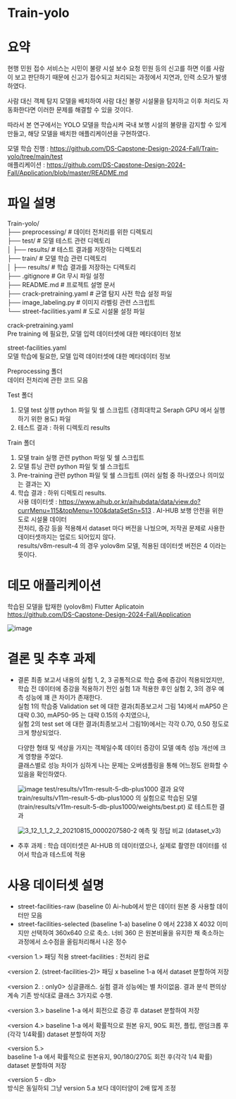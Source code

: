 # Train-yolo
# 요약
  현행 민원 접수 서비스는 시민이 불량 시설 보수 요청 민원 등의 신고를 하면 이를 사람이 보고 판단하기 때문에 신고가 접수되고 처리되는 과정에서 지연과, 인력 소모가 발생하였다.  
  
  사람 대신 객체 탐지 모델을 배치하여 사람 대신 불량 시설물을 탐지하고 이후 처리도 자동화한다면 이러한 문제를 해결할 수 있을 것이다.  
  
  따라서 본 연구에서는 YOLO 모델을 학습시켜 국내 보행 시설의 불량을 감지할 수 있게 만들고, 해당 모델을 배치한 애플리케이션을 구현하였다.  

  모델 학습 진행 : https://github.com/DS-Capstone-Design-2024-Fall/Train-yolo/tree/main/test  
  애플리케이션 : https://github.com/DS-Capstone-Design-2024-Fall/Application/blob/master/README.md  

# 파일 설명
Train-yolo/  
├── preprocessing/          # 데이터 전처리를 위한 디렉토리  
├── test/                   # 모델 테스트 관련 디렉토리  
│     ├── results/            # 테스트 결과를 저장하는 디렉토리  
├── train/                  # 모델 학습 관련 디렉토리  
│     ├── results/            # 학습 결과를 저장하는 디렉토리  
├── .gitignore              # Git 무시 파일 설정  
├── README.md               # 프로젝트 설명 문서  
├── crack-pretraining.yaml  # 균열 탐지 사전 학습 설정 파일  
├── image_labeling.py       # 이미지 라벨링 관련 스크립트  
└── street-facilities.yaml  # 도로 시설물 설정 파일  

crack-pretraining.yaml  
Pre training 에 필요한, 모델 입력 데이터셋에 대한 메타데이터 정보  

street-facilities.yaml  
모델 학습에 필요한, 모델 입력 데이터셋에 대한 메타데이터 정보  

Preprocessing 폴더  
데이터 전처리에 관한 코드 모음  

Test 폴더
1. 모델 test 실행 python 파일 및 쉘 스크립트 (경희대학교 Seraph GPU 에서 실행하기 위한 용도) 파일  
2. 테스트 결과 : 하위 디렉토리 results  

Train 폴더
1. 모델 train 실행 관련 python 파일 및 쉘 스크립트  
2. 모델 튜닝 관련 python 파일 및 쉘 스크립트  
3. Pre-training 관련 python 파일 및 쉘 스크립트 (여러 실험 중 하나였으나 의미있는 결과는 X)  
4. 학습 결과 : 하위 디렉토리 results.  
     사용 데이터셋 : https://www.aihub.or.kr/aihubdata/data/view.do?currMenu=115&topMenu=100&dataSetSn=513 . AI-HUB 보행 안전을 위한 도로 시설물 데이터  
     전처리, 증강 등을 적용해서 dataset 마다 버전을 나눴으며, 저작권 문제로 사용한 데이터셋까지는 업로드 되어있지 않다.  
     results/v8m-result-4 의 경우 yolov8m 모델, 적용된 데이터셋 버전은 4 이라는 뜻이다.  
      
# 데모 애플리케이션
학습된 모델을 탑재한 (yolov8m) Flutter Aplicatoin  
https://github.com/DS-Capstone-Design-2024-Fall/Application  

![image](https://github.com/user-attachments/assets/d27ba2eb-e924-4a72-a177-74a87965ca3d)

# 결론 및 추후 과제
- 결론
     최종 보고서 내용의 실험 1, 2, 3 공통적으로 학습 중에 증강이 적용되었지만,  
  학습 전 데이터에 증강을 적용하기 전인 실험 1과 적용한 후인 실험 2, 3의 경우 예측 성능에 꽤 큰 차이가 존재한다.  
  실험 1의 학습중 Validation set 에 대한 결과(최종보고서 그림 14)에서 mAP50 은 대략 0.30, mAP50-95 는 대략 0.15의 수치였으나,  
  실험 2의 test set 에 대한 결과(최종보고서 그림19)에서는 각각 0.70, 0.50 정도로 크게 향상되었다.  

  다양한 형태 및 색상을 가지는 객체일수록 데이터 증강이 모델 예측 성능 개선에 크게 영향을 주었다.  
  클래스별로 성능 차이가 심하게 나는 문제는 오버샘플링을 통해 어느정도 완화할 수 있음을 확인하였다.

  ![image](https://github.com/user-attachments/assets/4f944244-2882-49be-8519-c8c934ce12d1)
  test/results/v11m-result-5-db-plus1000 결과 요약
  train/results/v11m-result-5-db-plus1000 의 실험으로 학습된 모델  
  (train/results/v11m-result-5-db-plus1000/weights/best.pt) 로 테스트한 결과 

  ![3_12_1_1_2_2_20210815_0000207580-2](https://github.com/user-attachments/assets/37cbf0cf-3df3-4985-b4b3-1f980e0e80f6)
  예측 및 정답 비교 (dataset_v3)

  
- 추후 과제 : 학습 데이터셋은 AI-HUB 의 데이터였으나, 실제로 촬영한 데이터를 섞어서 학습과 테스트에 적용


# 사용 데이터셋 설명

- street-facilities-raw (baseline 0)
Ai-hub에서 받은 데이터 원본 중 사용할 데이터만 모음
- street-facilities-selected (baseline 1-a)
baseline 0 에서 2238 X 4032 이미지만 선택하여 360x640 으로 축소. 
너비 360 은 원본비율을 유지한 채 축소하는 과정에서 소수점을 올림처리해서 나온 정수

<version 1.> 패딩 적용
street-facilities : 전처리 완료

<version 2. (street-facilities-2)> 패딩 x
 baseline 1-a 에서 dataset 분할하여 저장

<version 2. : only0>
싱글클래스. 실험 결과 성능에는 별 차이없음. 
결과 분석 편의상 계속 기존 방식대로 클래스 3가지로 수행.

<version 3.>
 baseline 1-a 에서 회전으로 증강 후 dataset 분할하여 저장

<version 4.>
 baseline 1-a 에서 확률적으로 원본 유지, 90도 회전, 플립, 랜덤크롭 후(각각 1/4확률) dataset 분할하여 저장

<version 5.>  
 baseline 1-a 에서 확률적으로 원본유지, 90/180/270도 회전 후(각각 1/4 확률) dataset 분할하여 저장  

<version 5 - db>  
 방식은 동일하되 그냥 version 5.a 보다 데이터양이 2배 많게 조정  
